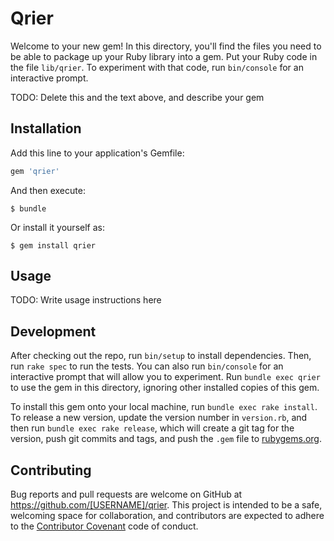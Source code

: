 # Qrier

Welcome to your new gem! In this directory, you'll find the files you need to be able to package up your Ruby library into a gem. Put your Ruby code in the file `lib/qrier`. To experiment with that code, run `bin/console` for an interactive prompt.

TODO: Delete this and the text above, and describe your gem

## Installation

Add this line to your application's Gemfile:

```ruby
gem 'qrier'
```

And then execute:

    $ bundle

Or install it yourself as:

    $ gem install qrier

## Usage

TODO: Write usage instructions here

## Development

After checking out the repo, run `bin/setup` to install dependencies. Then, run `rake spec` to run the tests. You can also run `bin/console` for an interactive prompt that will allow you to experiment. Run `bundle exec qrier` to use the gem in this directory, ignoring other installed copies of this gem.

To install this gem onto your local machine, run `bundle exec rake install`. To release a new version, update the version number in `version.rb`, and then run `bundle exec rake release`, which will create a git tag for the version, push git commits and tags, and push the `.gem` file to [rubygems.org](https://rubygems.org).

## Contributing

Bug reports and pull requests are welcome on GitHub at https://github.com/[USERNAME]/qrier. This project is intended to be a safe, welcoming space for collaboration, and contributors are expected to adhere to the [Contributor Covenant](contributor-covenant.org) code of conduct.

